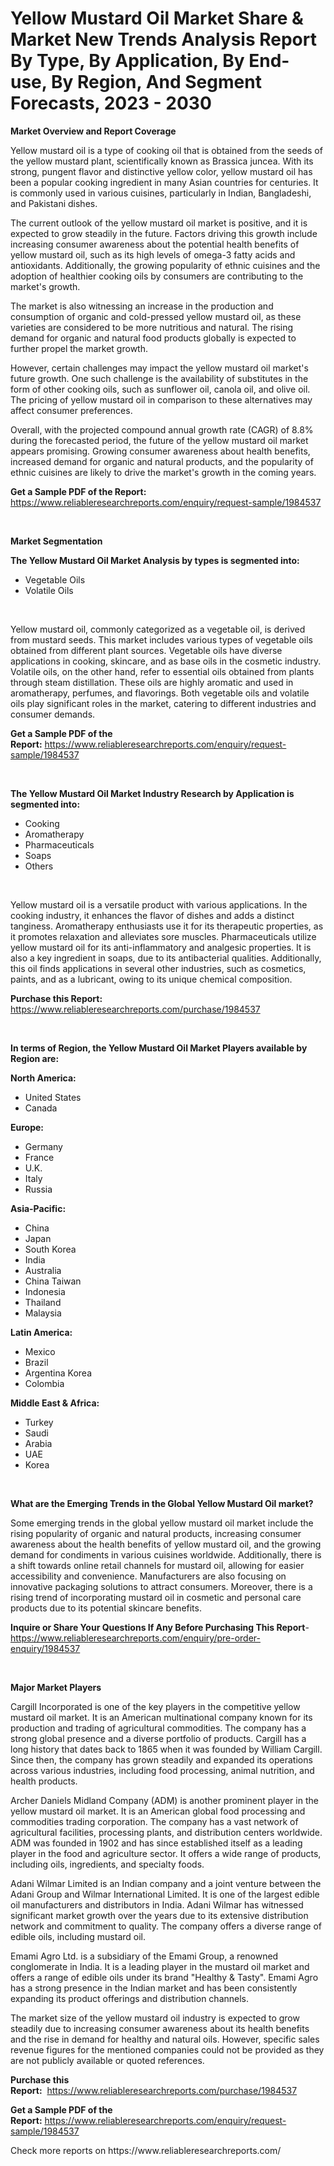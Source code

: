 <p><h1>Yellow Mustard Oil Market Share & Market New Trends Analysis Report By Type, By Application, By End-use, By Region, And Segment Forecasts, 2023 - 2030</h1></p><p><strong>Market Overview and Report Coverage</strong></p>
<p><p>Yellow mustard oil is a type of cooking oil that is obtained from the seeds of the yellow mustard plant, scientifically known as Brassica juncea. With its strong, pungent flavor and distinctive yellow color, yellow mustard oil has been a popular cooking ingredient in many Asian countries for centuries. It is commonly used in various cuisines, particularly in Indian, Bangladeshi, and Pakistani dishes.</p><p>The current outlook of the yellow mustard oil market is positive, and it is expected to grow steadily in the future. Factors driving this growth include increasing consumer awareness about the potential health benefits of yellow mustard oil, such as its high levels of omega-3 fatty acids and antioxidants. Additionally, the growing popularity of ethnic cuisines and the adoption of healthier cooking oils by consumers are contributing to the market's growth.</p><p>The market is also witnessing an increase in the production and consumption of organic and cold-pressed yellow mustard oil, as these varieties are considered to be more nutritious and natural. The rising demand for organic and natural food products globally is expected to further propel the market growth.</p><p>However, certain challenges may impact the yellow mustard oil market's future growth. One such challenge is the availability of substitutes in the form of other cooking oils, such as sunflower oil, canola oil, and olive oil. The pricing of yellow mustard oil in comparison to these alternatives may affect consumer preferences.</p><p>Overall, with the projected compound annual growth rate (CAGR) of 8.8% during the forecasted period, the future of the yellow mustard oil market appears promising. Growing consumer awareness about health benefits, increased demand for organic and natural products, and the popularity of ethnic cuisines are likely to drive the market's growth in the coming years.</p></p>
<p><strong>Get a Sample PDF of the Report:</strong> <a href="https://www.reliableresearchreports.com/enquiry/request-sample/1984537">https://www.reliableresearchreports.com/enquiry/request-sample/1984537</a></p>
<p>&nbsp;</p>
<p><strong>Market Segmentation</strong></p>
<p><strong>The Yellow Mustard Oil Market Analysis by types is segmented into:</strong></p>
<p><ul><li>Vegetable Oils</li><li>Volatile Oils</li></ul></p>
<p>&nbsp;</p>
<p><p>Yellow mustard oil, commonly categorized as a vegetable oil, is derived from mustard seeds. This market includes various types of vegetable oils obtained from different plant sources. Vegetable oils have diverse applications in cooking, skincare, and as base oils in the cosmetic industry. Volatile oils, on the other hand, refer to essential oils obtained from plants through steam distillation. These oils are highly aromatic and used in aromatherapy, perfumes, and flavorings. Both vegetable oils and volatile oils play significant roles in the market, catering to different industries and consumer demands.</p></p>
<p><strong>Get a Sample PDF of the Report:</strong>&nbsp;<a href="https://www.reliableresearchreports.com/enquiry/request-sample/1984537">https://www.reliableresearchreports.com/enquiry/request-sample/1984537</a></p>
<p>&nbsp;</p>
<p><strong>The Yellow Mustard Oil Market Industry Research by Application is segmented into:</strong></p>
<p><ul><li>Cooking</li><li>Aromatherapy</li><li>Pharmaceuticals</li><li>Soaps</li><li>Others</li></ul></p>
<p>&nbsp;</p>
<p><p>Yellow mustard oil is a versatile product with various applications. In the cooking industry, it enhances the flavor of dishes and adds a distinct tanginess. Aromatherapy enthusiasts use it for its therapeutic properties, as it promotes relaxation and alleviates sore muscles. Pharmaceuticals utilize yellow mustard oil for its anti-inflammatory and analgesic properties. It is also a key ingredient in soaps, due to its antibacterial qualities. Additionally, this oil finds applications in several other industries, such as cosmetics, paints, and as a lubricant, owing to its unique chemical composition.</p></p>
<p><strong>Purchase this Report:</strong>&nbsp; <a href="https://www.reliableresearchreports.com/purchase/1984537">https://www.reliableresearchreports.com/purchase/1984537</a></p>
<p>&nbsp;</p>
<p><strong>In terms of Region, the Yellow Mustard Oil Market Players available by Region are:</strong></p>
<p>
    <p> <strong> North America: </strong>
        <ul>
            <li>United States</li>
            <li>Canada</li>
        </ul>
        </p> 
    <p> <strong> Europe: </strong>
        <ul>
            <li>Germany</li>
            <li>France</li>
            <li>U.K.</li>
            <li>Italy</li>
            <li>Russia</li>
        </ul>
        </p> 
    <p> <strong> Asia-Pacific: </strong>
        <ul>
            <li>China</li>
            <li>Japan</li>
            <li>South Korea</li>
            <li>India</li>
            <li>Australia</li>
            <li>China Taiwan</li>
            <li>Indonesia</li>
            <li>Thailand</li>
            <li>Malaysia</li>
        </ul>
        </p> 
    <p> <strong> Latin America: </strong>
        <ul>
            <li>Mexico</li>
            <li>Brazil</li>
            <li>Argentina Korea</li>
            <li>Colombia</li>
        </ul>
        </p> 
    <p> <strong> Middle East & Africa: </strong>
        <ul>
            <li>Turkey</li>
            <li>Saudi</li>
            <li>Arabia</li>
            <li>UAE</li>
            <li>Korea</li>
        </ul>
    </p>
    </p>
<p>&nbsp;</p>
<p><strong>What are the Emerging Trends in the Global Yellow Mustard Oil market?</strong></p>
<p><p>Some emerging trends in the global yellow mustard oil market include the rising popularity of organic and natural products, increasing consumer awareness about the health benefits of yellow mustard oil, and the growing demand for condiments in various cuisines worldwide. Additionally, there is a shift towards online retail channels for mustard oil, allowing for easier accessibility and convenience. Manufacturers are also focusing on innovative packaging solutions to attract consumers. Moreover, there is a rising trend of incorporating mustard oil in cosmetic and personal care products due to its potential skincare benefits.</p></p>
<p><strong>Inquire or Share Your Questions If Any Before Purchasing This Report</strong>- <a href="https://www.reliableresearchreports.com/enquiry/pre-order-enquiry/1984537">https://www.reliableresearchreports.com/enquiry/pre-order-enquiry/1984537</a></p>
<p>&nbsp;</p>
<p><strong>Major Market Players</strong></p>
<p><p>Cargill Incorporated is one of the key players in the competitive yellow mustard oil market. It is an American multinational company known for its production and trading of agricultural commodities. The company has a strong global presence and a diverse portfolio of products. Cargill has a long history that dates back to 1865 when it was founded by William Cargill. Since then, the company has grown steadily and expanded its operations across various industries, including food processing, animal nutrition, and health products.</p><p>Archer Daniels Midland Company (ADM) is another prominent player in the yellow mustard oil market. It is an American global food processing and commodities trading corporation. The company has a vast network of agricultural facilities, processing plants, and distribution centers worldwide. ADM was founded in 1902 and has since established itself as a leading player in the food and agriculture sector. It offers a wide range of products, including oils, ingredients, and specialty foods.</p><p>Adani Wilmar Limited is an Indian company and a joint venture between the Adani Group and Wilmar International Limited. It is one of the largest edible oil manufacturers and distributors in India. Adani Wilmar has witnessed significant market growth over the years due to its extensive distribution network and commitment to quality. The company offers a diverse range of edible oils, including mustard oil.</p><p>Emami Agro Ltd. is a subsidiary of the Emami Group, a renowned conglomerate in India. It is a leading player in the mustard oil market and offers a range of edible oils under its brand "Healthy & Tasty". Emami Agro has a strong presence in the Indian market and has been consistently expanding its product offerings and distribution channels.</p><p>The market size of the yellow mustard oil industry is expected to grow steadily due to increasing consumer awareness about its health benefits and the rise in demand for healthy and natural oils. However, specific sales revenue figures for the mentioned companies could not be provided as they are not publicly available or quoted references.</p></p>
<p><strong>Purchase this Report:</strong>&nbsp;&nbsp;<a href="https://www.reliableresearchreports.com/purchase/1984537">https://www.reliableresearchreports.com/purchase/1984537</a></p>
<p></p>
<p><strong>Get a Sample PDF of the Report:</strong>&nbsp;<a href="https://www.reliableresearchreports.com/enquiry/request-sample/1984537">https://www.reliableresearchreports.com/enquiry/request-sample/1984537</a></p>
<p>Check more reports on https://www.reliableresearchreports.com/</p>